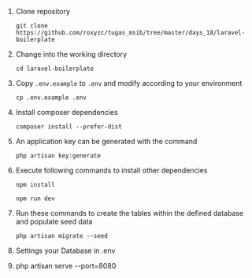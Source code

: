 1. Clone repository
    ```
    git clone https://github.com/roxyzc/tugas_msib/tree/master/days_18/laravel-boilerplate
    ```
2. Change into the working directory
    ```
    cd laravel-boilerplate
    ```
3. Copy `.env.example` to `.env` and modify according to your environment
    ```
    cp .env.example .env
    ```
4. Install composer dependencies
    ```
    composer install --prefer-dist
    ```
5. An application key can be generated with the command
    ```
    php artisan key:generate
    ```
6. Execute following commands to install other dependencies
    ```
    npm install
    ```
    ```
    npm run dev
    ```
7. Run these commands to create the tables within the defined database and populate seed data

    ```
    php artisan migrate --seed
    ```

8. Settings your Database in .env

9. php artisan serve --port=8080
